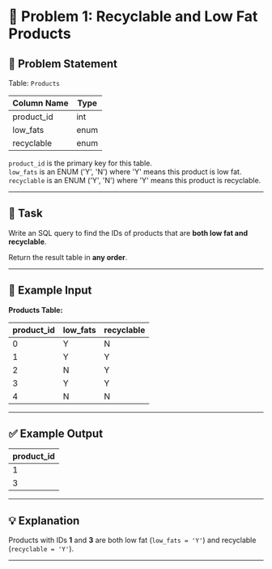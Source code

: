 # 🧩 Problem 1: Recyclable and Low Fat Products

## 📝 Problem Statement

Table: `Products`

| Column Name  | Type    |
|---------------|---------|
| product_id    | int     |
| low_fats      | enum    |
| recyclable    | enum    |

`product_id` is the primary key for this table.  
`low_fats` is an ENUM ('Y', 'N') where 'Y' means this product is low fat.  
`recyclable` is an ENUM ('Y', 'N') where 'Y' means this product is recyclable.

---

## 🎯 Task

Write an SQL query to find the IDs of products that are **both low fat and recyclable**.

Return the result table in **any order**.

---

## 🧮 Example Input

**Products Table:**

| product_id | low_fats | recyclable |
|-------------|-----------|------------|
| 0 | Y | N |
| 1 | Y | Y |
| 2 | N | Y |
| 3 | Y | Y |
| 4 | N | N |

---

## ✅ Example Output

| product_id |
|-------------|
| 1 |
| 3 |

---

## 💡 Explanation

Products with IDs **1** and **3** are both low fat (`low_fats = 'Y'`) and recyclable (`recyclable = 'Y'`).

---

